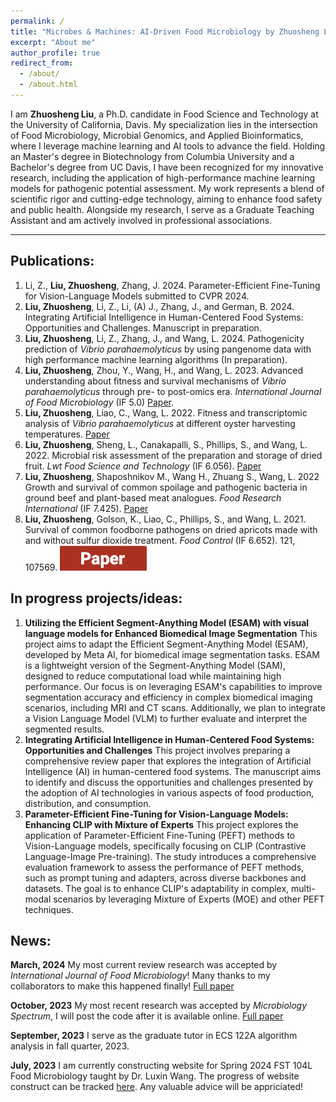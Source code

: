 ```yaml
---
permalink: /
title: "Microbes & Machines: AI-Driven Food Microbiology by Zhuosheng Liu"
excerpt: "About me"
author_profile: true
redirect_from: 
  - /about/
  - /about.html
---
```


I am **Zhuosheng Liu**, a Ph.D. candidate in Food Science and Technology at the University of California, Davis. My specialization lies in the intersection of Food Microbiology, Microbial Genomics, and Applied Bioinformatics, where I leverage machine learning and AI tools to advance the field. Holding an Master's degree in Biotechnology from Columbia University and a Bachelor's degree from UC Davis, I have been recognized for my innovative research, including the application of high-performance machine learning models for pathogenic potential assessment. My work represents a blend of scientific rigor and cutting-edge technology, aiming to enhance food safety and public health. Alongside my research, I serve as a Graduate Teaching Assistant and am actively involved in professional associations.

------

## Publications:

1. Li, Z., **Liu, Zhuosheng**, Zhang, J. 2024. Parameter-Efficient Fine-Tuning for Vision-Language Models submitted to CVPR 2024.
2. **Liu, Zhuosheng**, Li, Z., Li, (A) J., Zhang, J., and German, B. 2024. Integrating Artificial Intelligence in Human-Centered Food Systems: Opportunities and Challenges. Manuscript in preparation. 
3. **Liu, Zhuosheng**, Li, Z., Zhang, J., and Wang, L. 2024. Pathogenicity prediction of *Vibrio parahaemolyticus* by using pangenome data with high performance machine learning algorithms (In preparation).
4. **Liu, Zhuosheng**, Zhou, Y., Wang, H., and Wang, L. 2023. Advanced understanding about fitness and survival mechanisms of *Vibrio parahaemolyticus* through pre- to post-omics era. *International Journal of Food Microbiology* (IF 5.0) [Paper](https://www.sciencedirect.com/science/article/pii/S0168160524001351#:~:text=Culture%2Dbased%20studies%20showed%20the,the%20design%20of%20control%20strategies.).
5. **Liu, Zhuosheng**, Liao, C., Wang, L. 2022. Fitness and transcriptomic analysis of *Vibrio parahaemolyticus* at different oyster harvesting temperatures. [Paper](https://journals.asm.org/doi/10.1128/spectrum.02783-23)
6. **Liu, Zhuosheng**, Sheng, L., Canakapalli, S., Phillips, S., and Wang, L. 2022. Microbial risk assessment of the preparation and storage of dried fruit. *Lwt Food Science and Technology* (IF 6.056). [Paper](https://doi.org/10.1016/j.lwt.2022.113734)
7. **Liu, Zhuosheng**, Shaposhnikov M., Wang H., Zhuang S., Wang, L. 2022 Growth and survival of common spoilage and pathogenic bacteria in ground beef and plant-based meat analogues. *Food Research International* (IF 7.425). [Paper](https://doi.org/10.1016/j.foodres.2022.112408)
8. **Liu, Zhuosheng**, Golson, K., Liao, C., Phillips, S., and Wang, L. 2021. Survival of common foodborne pathogens on dried apricots made with and without sulfur dioxide treatment. *Food Control* (IF 6.652). 121, 107569.
![(https://doi.org/10.1016/j.foodcont.2020.107569)](image.png)
## In progress projects/ideas:
1. **Utilizing the Efficient Segment-Anything Model (ESAM) with visual language models for Enhanced Biomedical Image Segmentation** 
This project aims to adapt the Efficient Segment-Anything Model (ESAM), developed by Meta AI, for biomedical image segmentation tasks. ESAM is a lightweight version of the Segment-Anything Model (SAM), designed to reduce computational load while maintaining high performance. Our focus is on leveraging ESAM's capabilities to improve segmentation accuracy and efficiency in complex biomedical imaging scenarios, including MRI and CT scans. Additionally, we plan to integrate a Vision Language Model (VLM) to further evaluate and interpret the segmented results.
2. **Integrating Artificial Intelligence in Human-Centered Food Systems: Opportunities and Challenges**
This project involves preparing a comprehensive review paper that explores the integration of Artificial Intelligence (AI) in human-centered food systems. The manuscript aims to identify and discuss the opportunities and challenges presented by the adoption of AI technologies in various aspects of food production, distribution, and consumption.
3. **Parameter-Efficient Fine-Tuning for Vision-Language Models: Enhancing CLIP with Mixture of Experts**
This project explores the application of Parameter-Efficient Fine-Tuning (PEFT) methods to Vision-Language models, specifically focusing on CLIP (Contrastive Language-Image Pre-training). The study introduces a comprehensive evaluation framework to assess the performance of PEFT methods, such as prompt tuning and adapters, across diverse backbones and datasets. The goal is to enhance CLIP's adaptability in complex, multi-modal scenarios by leveraging Mixture of Experts (MOE) and other PEFT techniques.

## News:
**March, 2024** My most current review research was accepted by *International Journal of Food Microbiology*! Many thanks to my collaborators to make this happened finally! [Full paper](https://www.sciencedirect.com/science/article/pii/S0168160524001351#:~:text=Culture%2Dbased%20studies%20showed%20the,the%20design%20of%20control%20strategies.)

**October, 2023** My most recent research was accepted by *Microbiology Spectrum*, I will post the code after it is available online. [Full paper](https://journals.asm.org/doi/10.1128/spectrum.02783-23)

**September, 2023** I serve as the graduate tutor in ECS 122A algorithm analysis in fall quarter, 2023.

**July, 2023** I am currently constructing website for Spring 2024 FST 104L Food Microbiology taught by Dr. Luxin Wang. The progress of website construct can be tracked [here](https://hackmd.io/@g4P5SSbiSriJQ-hJMcd9fg/Hkpb1-EO3). Any valuable advice will be appriciated!



